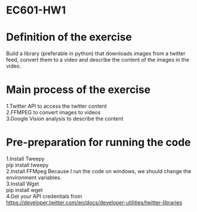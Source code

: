 # EC601-HW1
# Definition of the exercise
Build a library (preferable in python) that downloads images from a twitter feed, convert them to a video and describe the content of the images in the video.
# Main process of the exercise
1.Twitter API to access the twitter content  
2.FFMPEG to convert images to videos  
3.Google Vision analysis to describe the content
# Pre-preparation for running the code
1.Install Tweepy  
pip install tweepy  
2.Install FFMpeg
Because I run the code on windows, we should change the environment variables.  
3.Install Wget  
pip install wget  
4.Get your API credentials from https://developer.twitter.com/en/docs/developer-utilities/twitter-libraries
